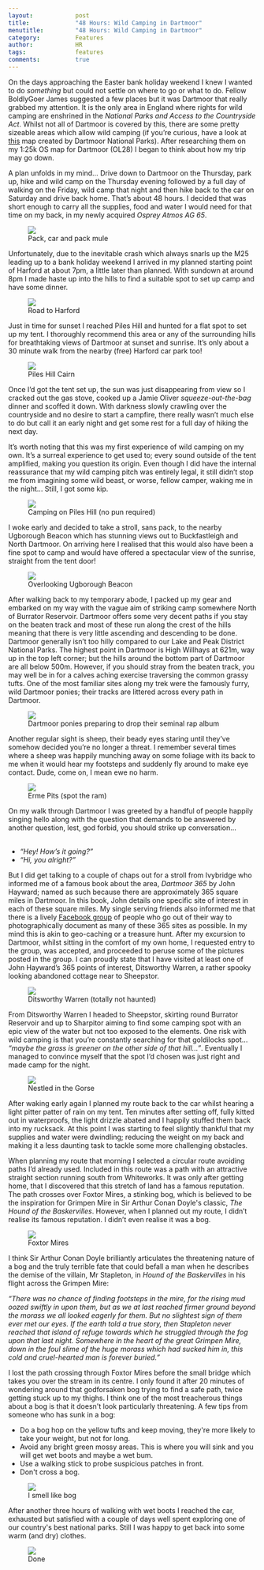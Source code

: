 ```yaml
---
layout:            post
title:             "48 Hours: Wild Camping in Dartmoor"
menutitle:         "48 Hours: Wild Camping in Dartmoor"
category:          Features
author:            HR
tags:              features  
comments:          true
---
```


On the days approaching the Easter bank holiday weekend I knew I wanted to do *something* but could not settle on where to go or what to do. Fellow BoldlyGoer James suggested a few places but it was Dartmoor that really grabbed my attention. It is the only area in England where rights for wild camping are enshrined in the *National Parks and Access to the Countryside Act*. Whilst not all of Dartmoor is covered by this, there are some pretty sizeable areas which allow wild camping (if you’re curious, have a look at [this](http://www.dartmoor.gov.uk/__data/assets/pdf_file/0007/43909/vi-camping_map_309.pdf) map created by Dartmoor National Parks). After researching them on my 1:25k OS map for Dartmoor (OL28) I began to think about how my trip may go down.

A plan unfolds in my mind… Drive down to Dartmoor on the Thursday, park up, hike and wild camp on the Thursday evening followed by a full day of walking on the Friday, wild camp that night and then hike back to the car on Saturday and drive back home. That’s about 48 hours. I decided that was short enough to carry all the supplies, food and water I would need for that time on my back, in my newly acquired *Osprey Atmos AG 65*. 

<figure>
<img src="{{ site.github.url }}/media/img/48dartmoor/1-pack.jpg" />
<figcaption>Pack, car and pack mule</figcaption>
</figure>

Unfortunately, due to the inevitable crash which always snarls up the M25 leading up to a bank holiday weekend I arrived in my planned starting point of Harford at about 7pm, a little later than planned. With sundown at around 8pm I made haste up into the hills to find a suitable spot to set up camp and have some dinner.

<figure>
<img src="{{ site.github.url }}/media/img/48dartmoor/2-road.jpg" />
<figcaption>Road to Harford</figcaption>
</figure>

Just in time for sunset I reached Piles Hill and hunted for a flat spot to set up my tent. I thoroughly recommend this area or any of the surrounding hills for breathtaking views of Dartmoor at sunset and sunrise. It’s only about a 30 minute walk from the nearby (free) Harford car park too!

<figure>
<img src="{{ site.github.url }}/media/img/48dartmoor/3-cairn.jpg" />
<figcaption>Piles Hill Cairn</figcaption>
</figure>

Once I’d got the tent set up, the sun was just disappearing from view so I cracked out the gas stove, cooked up a Jamie Oliver *squeeze-out-the-bag* dinner and scoffed it down. With darkness slowly crawling over the countryside and no desire to start a campfire, there really wasn’t much else to do but call it an early night and get some rest for a full day of hiking the next day. 

It’s worth noting that this was my first experience of wild camping on my own. It’s a surreal experience to get used to; every sound outside of the tent amplified, making you question its origin. Even though I did have the internal reassurance that my wild camping pitch was entirely legal, it still didn’t stop me from imagining some wild beast, or worse, fellow camper, waking me in the night... Still, I got some kip. 

<figure>
<img src="{{ site.github.url }}/media/img/48dartmoor/4-camping.jpg" />
<figcaption>Camping on Piles Hill (no pun required)</figcaption>
</figure>

I woke early and decided to take a stroll, sans pack, to the nearby Ugborough Beacon which has stunning views out to Buckfastleigh and North Dartmoor. On arriving here I realised that this would also have been a fine spot to camp and would have offered a spectacular view of the sunrise, straight from the tent door!

<figure>
<img src="{{ site.github.url }}/media/img/48dartmoor/5-beacon.jpg" />
<figcaption>Overlooking Ugborough Beacon</figcaption>
</figure>

After walking back to my temporary abode, I packed up my gear and embarked on my way with the vague aim of striking camp somewhere North of Burrator Reservoir. Dartmoor offers some very decent paths if you stay on the beaten track and most of these run along the crest of the hills meaning that there is very little ascending and descending to be done. Dartmoor generally isn’t too hilly compared to our Lake and Peak District National Parks. The highest point in Dartmoor is High Willhays at 621m, way up in the top left corner; but the hills around the bottom part of Dartmoor are all below 500m. However, if you should stray from the beaten track, you may well be in for a calves aching exercise traversing the common grassy tufts. One of the most familiar sites along my trek were the famously furry, wild Dartmoor ponies; their tracks are littered across every path in Dartmoor.

<figure>
<img src="{{ site.github.url }}/media/img/48dartmoor/6-ponies.jpg" />
<figcaption>Dartmoor ponies preparing to drop their seminal rap album</figcaption>
</figure>

Another regular sight is sheep, their beady eyes staring until they’ve somehow decided you’re no longer a threat. I remember several times where a sheep was happily munching away on some foliage with its back to me when it would hear my footsteps and suddenly fly around to make eye contact. Dude, come on, I mean ewe no harm.

<figure>
<img src="{{ site.github.url }}/media/img/48dartmoor/7-pits.jpg" />
<figcaption>Erme Pits (spot the ram)</figcaption>
</figure>

On my walk through Dartmoor I was greeted by a handful of people happily singing hello along with the question that demands to be answered by another question, lest, god forbid, you should strike up conversation…<br> <br>
   -   *“Hey! How’s it going?”*<br>
   -   *“Hi, you alright?”*

But I did get talking to a couple of chaps out for a stroll from Ivybridge who informed me of a famous book about the area, *Dartmoor 365* by John Hayward; named as such because there are approximately 365 square miles in Dartmoor. In this book, John details one specific site of interest in each of these square miles. My single serving friends also informed me that there is a lively [Facebook group](https://www.facebook.com/groups/296555273885240/) of people who go out of their way to photographically document as many of these 365 sites as possible. In my mind this is akin to geo-caching or a treasure hunt. After my excursion to Dartmoor, whilst sitting in the comfort of my own home, I requested entry to the group, was accepted, and proceeded to peruse some of the pictures posted in the group. I can proudly state that I have visited at least one of John Hayward’s 365 points of interest, Ditsworthy Warren, a rather spooky looking abandoned cottage near to Sheepstor.

<figure>
<img src="{{ site.github.url }}/media/img/48dartmoor/8-warren.jpg" />
<figcaption>Ditsworthy Warren (totally not haunted)</figcaption>
</figure>

From Ditsworthy Warren I headed to Sheepstor, skirting round Burrator Reservoir and up to Sharpitor aiming to find some camping spot with an epic view of the water but not too exposed to the elements. One risk with wild camping is that you’re constantly searching for that goldilocks spot... *“maybe the grass is greener on the other side of that hill...”*.  Eventually I managed to convince myself that the spot I’d chosen was just right and made camp for the night. 

<figure>
<img src="{{ site.github.url }}/media/img/48dartmoor/9-gorse.jpg" />
<figcaption>Nestled in the Gorse</figcaption>
</figure>

After waking early again I planned my route back to the car whilst hearing a light pitter patter of rain on my tent. Ten minutes after setting off, fully kitted out in waterproofs, the light drizzle abated and I happily stuffed them back into my rucksack. At this point I was starting to feel slightly thankful that my supplies and water were dwindling; reducing the weight on my back and making it a less daunting task to tackle some more challenging obstacles.

<div class="bg-scroll" style="background-image: url('{{ site.github.url }}/media/img/48dartmoor/10-planks.jpg')"></div>

When planning my route that morning I selected a circular route avoiding paths I’d already used. Included in this route was a path with an attractive straight section running south from Whiteworks. It was only after getting home, that I discovered that this stretch of land has a famous reputation. The path crosses over Foxtor Mires, a stinking bog, which is believed to be the inspiration for Grimpen Mire in Sir Arthur Conan Doyle's classic, *The Hound of the Baskervilles*. However, when I planned out my route, I didn’t realise its famous reputation. I didn’t even realise it was a bog. 

<figure>
<img src="{{ site.github.url }}/media/img/48dartmoor/11-mires.jpg" />
<figcaption>Foxtor Mires</figcaption>
</figure>

I think Sir Arthur Conan Doyle brilliantly articulates the threatening nature of a bog and the truly terrible fate that could befall a man when he describes the demise of the villain, Mr Stapleton, in *Hound of the Baskervilles* in his flight across the Grimpen Mire:

*“There was no chance of finding footsteps in the mire, for the rising mud oozed swiftly in upon them, but as we at last reached firmer ground beyond the morass we all looked eagerly for them. But no slightest sign of them ever met our eyes. If the earth told a true story, then Stapleton never reached that island of refuge towards which he struggled through the fog upon that last night. Somewhere in the heart of the great Grimpen Mire, down in the foul slime of the huge morass which had sucked him in, this cold and cruel-hearted man is forever buried.”*

I lost the path crossing through Foxtor Mires before the small bridge which takes you over the stream in its centre. I only found it after 20 minutes of wondering around that godforsaken bog trying to find a safe path, twice getting stuck up to my thighs. I think one of the most treacherous things about a bog is that it doesn't look particularly threatening. A few tips from someone who has sunk in a bog:

 - Do a bog hop on the yellow tufts and keep moving, they're more likely to take your weight, but not for long.
 - Avoid any bright green mossy areas. This is where you will sink and you will get wet boots and maybe a wet bum.
 - Use a walking stick to probe suspicious patches in front.
 - Don't cross a bog.

<figure>
<img src="{{ site.github.url }}/media/img/48dartmoor/12-bog.jpg" />
<figcaption>I smell like bog</figcaption>
</figure>

After another three hours of walking with wet boots I reached the car, exhausted but satisfied with a couple of days well spent exploring one of our country's best national parks. Still I was happy to get back into some warm (and dry) clothes.

<figure>
<img src="{{ site.github.url }}/media/img/48dartmoor/13-done.jpg" />
<figcaption>Done</figcaption>
</figure>
